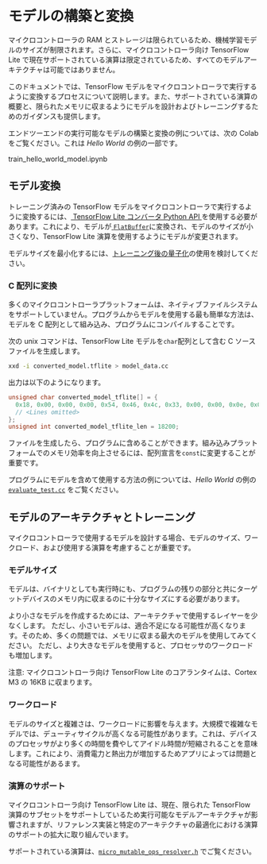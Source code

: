 # モデルの構築と変換

マイクロコントローラの RAM とストレージは限られているため、機械学習モデルのサイズが制限されます。さらに、マイクロコントローラ向け TensorFlow Lite で現在サポートされている演算は限定されているため、すべてのモデルアーキテクチャは可能ではありません。

このドキュメントでは、TensorFlow モデルをマイクロコントローラで実行するように変換するプロセスについて説明します。また、サポートされている演算の概要と、限られたメモリに収まるようにモデルを設計およびトレーニングするためのガイダンスも提供します。

エンドツーエンドの実行可能なモデルの構築と変換の例については、次の Colab をご覧ください。これは <em>Hello World</em> の例の一部です。

train_hello_world_model.ipynb

## モデル変換

トレーニング済みの TensorFlow モデルをマイクロコントローラで実行するように変換するには、[ TensorFlow Lite コンバータ Python API ](https://www.tensorflow.org/lite/models/convert/)を使用する必要があります。これにより、モデルが[ `FlatBuffer`](https://google.github.io/flatbuffers/)に変換され、モデルのサイズが小さくなり、TensorFlow Lite 演算を使用するようにモデルが変更されます。

モデルサイズを最小化するには、[トレーニング後の量子化](https://www.tensorflow.org/lite/performance/post_training_quantization)の使用を検討してください。

### C 配列に変換

多くのマイクロコントローラプラットフォームは、ネイティブファイルシステムをサポートしていません。プログラムからモデルを使用する最も簡単な方法は、モデルを C 配列として組み込み、プログラムにコンパイルすることです。

次の unix コマンドは、TensorFlow Lite モデルを`char`配列として含む C ソースファイルを生成します。

```bash
xxd -i converted_model.tflite > model_data.cc
```

出力は以下のようになります。

```c
unsigned char converted_model_tflite[] = {
  0x18, 0x00, 0x00, 0x00, 0x54, 0x46, 0x4c, 0x33, 0x00, 0x00, 0x0e, 0x00,
  // <Lines omitted>
};
unsigned int converted_model_tflite_len = 18200;
```

ファイルを生成したら、プログラムに含めることができます。組み込みプラットフォームでのメモリ効率を向上させるには、配列宣言を`const`に変更することが重要です。

プログラムにモデルを含めて使用する方法の例については、*Hello World* の例の [`evaluate_test.cc`](https://github.com/tensorflow/tflite-micro/blob/main/tensorflow/lite/micro/examples/hello_world/evaluate_test.cc) をご覧ください。

## モデルのアーキテクチャとトレーニング

マイクロコントローラで使用するモデルを設計する場合、モデルのサイズ、ワークロード、および使用する演算を考慮することが重要です。

### モデルサイズ

モデルは、バイナリとしても実行時にも、プログラムの残りの部分と共にターゲットデバイスのメモリ内に収まるのに十分なサイズにする必要があります。

より小さなモデルを作成するためには、アーキテクチャで使用するレイヤーを少なくします。 ただし、小さいモデルは、適合不足になる可能性が高くなります。そのため、多くの問題では、メモリに収まる最大のモデルを使用してみてください。 ただし、より大きなモデルを使用すると、プロセッサのワークロードも増加します。

注意: マイクロコントローラ向け TensorFlow Lite のコアランタイムは、Cortex M3 の 16KB に収まります。

### ワークロード

モデルのサイズと複雑さは、ワークロードに影響を与えます。大規模で複雑なモデルでは、デューティサイクルが高くなる可能性があります。これは、デバイスのプロセッサがより多くの時間を費やしてアイドル時間が短縮されることを意味します。これにより、消費電力と熱出力が増加するためアプリによっては問題となる可能性があるます。

### 演算のサポート

マイクロコントローラ向け TensorFlow Lite は、現在、限られた TensorFlow 演算のサブセットをサポートしているため実行可能なモデルアーキテクチャが影響されますが、リファレンス実装と特定のアーキテクチャの最適化における演算のサポートの拡大に取り組んでいます。

サポートされている演算は、[`micro_mutable_ops_resolver.h`](https://github.com/tensorflow/tflite-micro/blob/main/tensorflow/lite/micro/micro_mutable_op_resolver.h) でご覧ください。

